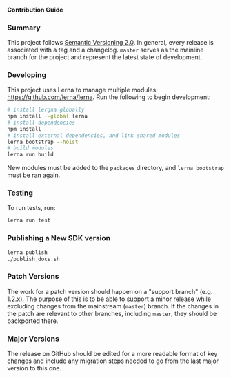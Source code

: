 #### Contribution Guide

### Summary

This project follows [Semantic Versioning 2.0](https://semver.org/). In general, every release is associated with a tag and a changelog. `master` serves as the mainline branch for the project and represent the latest state of development.

### Developing

This project uses Lerna to manage multiple modules: https://github.com/lerna/lerna.
Run the following to begin development:
```bash
# install lergna globally
npm install --global lerna
# install dependencies
npm install
# install external dependencies, and link shared modules
lerna bootstrap --hoist
# build modules
lerna run build
```

New modules must be added to the `packages` directory, and `lerna bootstrap` must be ran again.

### Testing

To run tests, run:
```bash
lerna run test
```

### Publishing a New SDK version
```bash
lerna publish
./publish_docs.sh
```

### Patch Versions

The work for a patch version should happen on a "support branch" (e.g. 1.2.x). The purpose of this is to be able to support a minor release while excluding changes from the mainstream (`master`) branch. If the changes in the patch are relevant to other branches, including `master`, they should be backported there. 

### Major Versions

The release on GitHub should be edited for a more readable format of key changes and include any migration steps needed to go from the last major version to this one.
